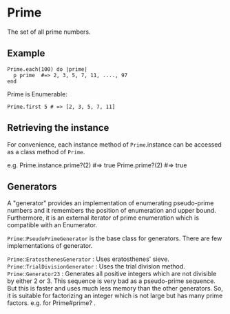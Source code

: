 # Prime

The set of all prime numbers.

## Example

    Prime.each(100) do |prime|
      p prime  #=> 2, 3, 5, 7, 11, ...., 97
    end

Prime is Enumerable:

    Prime.first 5 # => [2, 3, 5, 7, 11]

## Retrieving the instance

For convenience, each instance method of `Prime`.instance can be accessed as a
class method of `Prime`.

e.g.
    Prime.instance.prime?(2)  #=> true
    Prime.prime?(2)           #=> true

## Generators

A "generator" provides an implementation of enumerating pseudo-prime numbers
and it remembers the position of enumeration and upper bound. Furthermore, it
is an external iterator of prime enumeration which is compatible with an
Enumerator.

`Prime`::`PseudoPrimeGenerator` is the base class for generators. There are
few implementations of generator.

`Prime`::`EratosthenesGenerator`
:   Uses eratosthenes' sieve.
`Prime`::`TrialDivisionGenerator`
:   Uses the trial division method.
`Prime`::`Generator23`
:   Generates all positive integers which are not divisible by either 2 or 3.
    This sequence is very bad as a pseudo-prime sequence. But this is faster
    and uses much less memory than the other generators. So, it is suitable
    for factorizing an integer which is not large but has many prime factors.
    e.g. for Prime#prime? .

